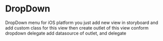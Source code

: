 # DropDown
DropDown menu for iOS platform 
you just add new view in storyboard and add custom class for this view 
then create outlet of this view 
conform dropdown delegate 
add datasource of outlet, and delegate 
